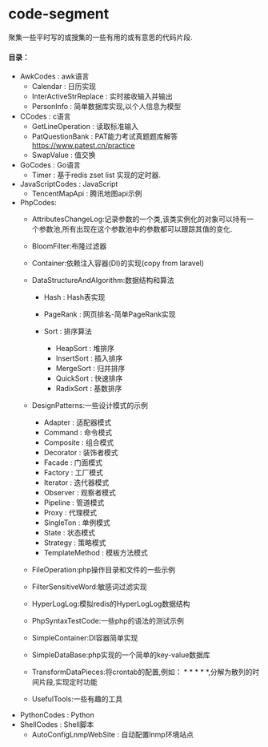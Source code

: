 # code-segment
聚集一些平时写的或搜集的一些有用的或有意思的代码片段.

#### 目录：
- AwkCodes : awk语言
  - Calendar : 日历实现
  - InterActiveStrReplace : 实时接收输入并输出
  - PersonInfo : 简单数据库实现,以个人信息为模型
- CCodes : c语言
  - GetLineOperation : 读取标准输入
  - PatQuestionBank : PAT能力考试真题题库解答 https://www.patest.cn/practice
  - SwapValue : 值交换
- GoCodes : Go语言
  - Timer : 基于redis zset list 实现的定时器.
- JavaScriptCodes : JavaScript
  - TencentMapApi : 腾讯地图api示例
- PhpCodes:
  - AttributesChangeLog:记录参数的一个类,该类实例化的对象可以持有一个参数池,所有出现在这个参数池中的参数都可以跟踪其值的变化.
  
  - BloomFilter:布隆过滤器
  
  - Container:依赖注入容器(DI)的实现(copy from laravel)
  
  - DataStructureAndAlgorithm:数据结构和算法
    - Hash : Hash表实现
  
    - PageRank : 网页排名-简单PageRank实现
  
    - Sort : 排序算法
        - HeapSort : 堆排序
        - InsertSort : 插入排序
        - MergeSort : 归并排序
        - QuickSort : 快速排序
        - RadixSort : 基数排序 
  
  - DesignPatterns:一些设计模式的示例
    - Adapter : 适配器模式
    - Command : 命令模式
    - Composite : 组合模式
    - Decorator : 装饰者模式
    - Facade : 门面模式
    - Factory : 工厂模式
    - Iterator : 迭代器模式
    - Observer : 观察者模式
    - Pipeline : 管道模式
    - Proxy : 代理模式
    - SingleTon : 单例模式
    - State : 状态模式
    - Strategy : 策略模式
    - TemplateMethod : 模板方法模式
  
  - FileOperation:php操作目录和文件的一些示例
  
  - FilterSensitiveWord:敏感词过滤实现
  
  - HyperLogLog:模拟redis的HyperLogLog数据结构
  
  - PhpSyntaxTestCode:一些php的语法的测试示例
  
  - SimpleContainer:DI容器简单实现
  
  - SimpleDataBase:php实现的一个简单的key-value数据库
  
  - TransformDataPieces:将crontab的配置,例如： * * * * *,分解为散列的时间片段,实现定时功能
  
  - UsefulTools:一些有趣的工具
- PythonCodes : Python
- ShellCodes : Shell脚本
  - AutoConfigLnmpWebSite : 自动配置lnmp环境站点

